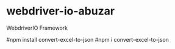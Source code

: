 # webdriver-io-abuzar
WebdriverIO Framework

#npm install convert-excel-to-json
#npm i convert-excel-to-json
